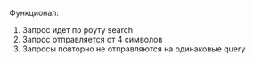 Функционал: 
1) Запрос идет по роуту search 
2) Запрос отправляется от 4 символов 
3) Запросы повторно не отправляются на одинаковые query 

